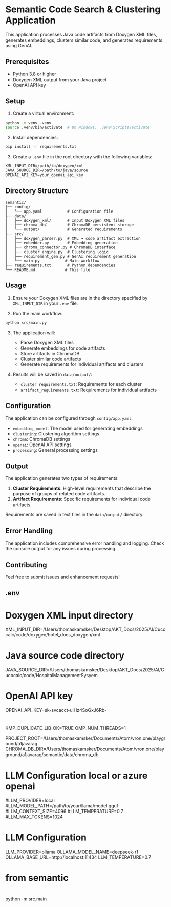 # Semantic Code Search & Clustering Application

This application processes Java code artifacts from Doxygen XML files, generates embeddings, clusters similar code, and generates requirements using GenAI.

## Prerequisites

- Python 3.8 or higher
- Doxygen XML output from your Java project
- OpenAI API key

## Setup

1. Create a virtual environment:
```bash
python -m venv .venv
source .venv/bin/activate  # On Windows: .venv\Scripts\activate
```

2. Install dependencies:
```bash
pip install -r requirements.txt
```

3. Create a `.env` file in the root directory with the following variables:
```
XML_INPUT_DIR=/path/to/doxygen/xml
JAVA_SOURCE_DIR=/path/to/java/source
OPENAI_API_KEY=your_openai_api_key
```

## Directory Structure

```
semantic/
├── config/
│   └── app.yaml           # Configuration file
├── data/
│   ├── doxygen_xml/       # Input Doxygen XML files
│   ├── chroma_db/         # ChromaDB persistent storage
│   └── output/            # Generated requirements
├── src/
│   ├── doxygen_parser.py  # XML → code artifact extraction
│   ├── embedder.py        # Embedding generation
│   ├── chroma_connector.py # ChromaDB interface
│   ├── cluster_engine.py  # Clustering logic
│   ├── requirement_gen.py # GenAI requirement generation
│   └── main.py           # Main workflow
├── requirements.txt       # Python dependencies
└── README.md             # This file
```

## Usage

1. Ensure your Doxygen XML files are in the directory specified by `XML_INPUT_DIR` in your `.env` file.

2. Run the main workflow:
```bash
python src/main.py
```

3. The application will:
   - Parse Doxygen XML files
   - Generate embeddings for code artifacts
   - Store artifacts in ChromaDB
   - Cluster similar code artifacts
   - Generate requirements for individual artifacts and clusters

4. Results will be saved in `data/output/`:
   - `cluster_requirements.txt`: Requirements for each cluster
   - `artifact_requirements.txt`: Requirements for individual artifacts

## Configuration

The application can be configured through `config/app.yaml`:

- `embedding_model`: The model used for generating embeddings
- `clustering`: Clustering algorithm settings
- `chroma`: ChromaDB settings
- `openai`: OpenAI API settings
- `processing`: General processing settings

## Output

The application generates two types of requirements:

1. **Cluster Requirements**: High-level requirements that describe the purpose of groups of related code artifacts.
2. **Artifact Requirements**: Specific requirements for individual code artifacts.

Requirements are saved in text files in the `data/output/` directory.

## Error Handling

The application includes comprehensive error handling and logging. Check the console output for any issues during processing.

## Contributing

Feel free to submit issues and enhancement requests! 


## .env 
# Doxygen XML input directory
XML_INPUT_DIR=/Users/thomaskamsker/Desktop/AKT_Docs/2025/AI/Cucocalc/code/doxygen/hotel_docs_doxygen/xml

# Java source code directory
JAVA_SOURCE_DIR=/Users/thomaskamsker/Desktop/AKT_Docs/2025/AI/Cucocalc/code/HospitalManagementSysyem

# OpenAI API key
OPENAI_API_KEY=sk-svcacct-ulHz4SoGxJ6Rb-
#
KMP_DUPLICATE_LIB_OK=TRUE
OMP_NUM_THREADS=1

PROJECT_ROOT=/Users/thomaskamsker/Documents/Atom/vron.one/playground/a1javarag
CHROMA_DB_DIR=/Users/thomaskamsker/Documents/Atom/vron.one/playground/a1javarag/semantic/data/chroma_db

# LLM Configuration local or azure openai
#LLM_PROVIDER=local
#LLM_MODEL_PATH=/path/to/your/llama/model.gguf
#LLM_CONTEXT_SIZE=4096
#LLM_TEMPERATURE=0.7
#LLM_MAX_TOKENS=1024

# LLM Configuration
LLM_PROVIDER=ollama
OLLAMA_MODEL_NAME=deepseek-r1
OLLAMA_BASE_URL=http://localhost:11434
LLM_TEMPERATURE=0.7

## 
# from semantic 
#
python -m src.main
